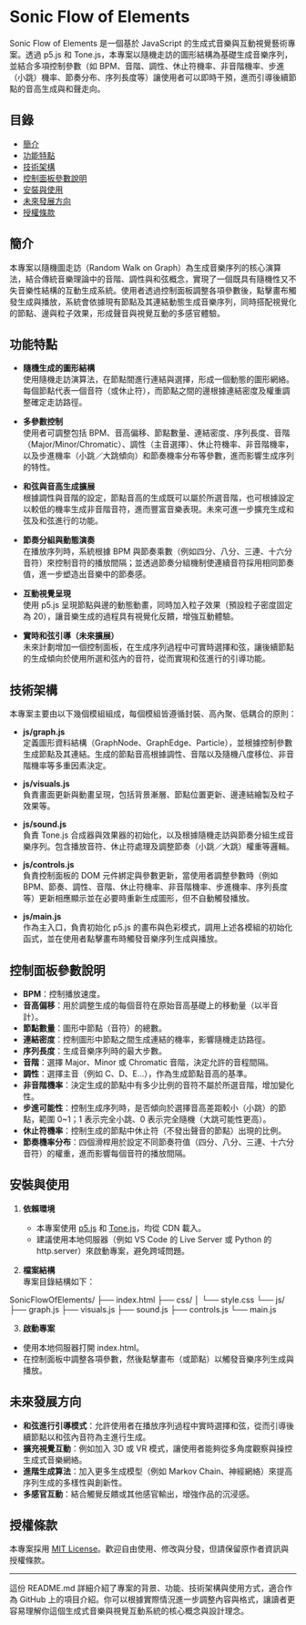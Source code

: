 # Sonic Flow of Elements

Sonic Flow of Elements 是一個基於 JavaScript 的生成式音樂與互動視覺藝術專案。透過 p5.js 和 Tone.js，本專案以隨機走訪的圖形結構為基礎生成音樂序列，並結合多項控制參數（如 BPM、音階、調性、休止符機率、非音階機率、步進（小跳）機率、節奏分布、序列長度等）讓使用者可以即時干預，進而引導後續節點的音高生成與和聲走向。

## 目錄

- [簡介](#簡介)
- [功能特點](#功能特點)
- [技術架構](#技術架構)
- [控制面板參數說明](#控制面板參數說明)
- [安裝與使用](#安裝與使用)
- [未來發展方向](#未來發展方向)
- [授權條款](#授權條款)

## 簡介

本專案以隨機圖走訪（Random Walk on Graph）為生成音樂序列的核心演算法，結合傳統音樂理論中的音階、調性與和弦概念，實現了一個既具有隨機性又不失音樂性結構的互動生成系統。使用者透過控制面板調整各項參數後，點擊畫布觸發生成與播放，系統會依據現有節點及其連結動態生成音樂序列，同時搭配視覺化的節點、邊與粒子效果，形成聲音與視覺互動的多感官體驗。

## 功能特點

- **隨機生成的圖形結構**  
  使用隨機走訪演算法，在節點間進行連結與選擇，形成一個動態的圖形網絡。每個節點代表一個音符（或休止符），而節點之間的邊根據連結密度及權重調整確定走訪路徑。

- **多參數控制**  
  使用者可調整包括 BPM、音高偏移、節點數量、連結密度、序列長度、音階（Major/Minor/Chromatic）、調性（主音選擇）、休止符機率、非音階機率，以及步進機率（小跳／大跳傾向）和節奏機率分布等參數，進而影響生成序列的特性。

- **和弦與音高生成擴展**  
  根據調性與音階的設定，節點音高的生成既可以屬於所選音階，也可根據設定以較低的機率生成非音階音符，進而豐富音樂表現。未來可進一步擴充生成和弦及和弦進行的功能。

- **節奏分組與動態演奏**  
  在播放序列時，系統根據 BPM 與節奏乘數（例如四分、八分、三連、十六分音符）來控制音符的播放間隔；並透過節奏分組機制使連續音符採用相同節奏值，進一步塑造出音樂中的節奏感。

- **互動視覺呈現**  
  使用 p5.js 呈現節點與邊的動態動畫，同時加入粒子效果（預設粒子密度固定為 20），讓音樂生成的過程具有視覺化反饋，增強互動體驗。

- **實時和弦引導（未來擴展）**  
  未來計劃增加一個控制面板，在生成序列過程中可實時選擇和弦，讓後續節點的生成傾向於使用所選和弦內的音符，從而實現和弦進行的引導功能。

## 技術架構

本專案主要由以下幾個模組組成，每個模組皆遵循封裝、高內聚、低耦合的原則：

- **js/graph.js**  
  定義圖形資料結構（GraphNode、GraphEdge、Particle），並根據控制參數生成節點及其連結。生成的節點音高根據調性、音階以及隨機八度移位、非音階機率等多重因素決定。

- **js/visuals.js**  
  負責畫面更新與動畫呈現，包括背景漸層、節點位置更新、邊連結繪製及粒子效果等。

- **js/sound.js**  
  負責 Tone.js 合成器與效果器的初始化，以及根據隨機走訪與節奏分組生成音樂序列。包含播放音符、休止符處理及調整節奏（小跳／大跳）權重等邏輯。

- **js/controls.js**  
  負責控制面板的 DOM 元件綁定與參數更新，當使用者調整參數時（例如 BPM、節奏、調性、音階、休止符機率、非音階機率、步進機率、序列長度等）更新相應顯示並在必要時重新生成圖形，但不自動觸發播放。

- **js/main.js**  
  作為主入口，負責初始化 p5.js 的畫布與色彩模式，調用上述各模組的初始化函式，並在使用者點擊畫布時觸發音樂序列生成與播放。

## 控制面板參數說明

- **BPM**：控制播放速度。
- **音高偏移**：用於調整生成的每個音符在原始音高基礎上的移動量（以半音計）。
- **節點數量**：圖形中節點（音符）的總數。
- **連結密度**：控制圖形中節點之間生成連結的機率，影響隨機走訪路徑。
- **序列長度**：生成音樂序列時的最大步數。
- **音階**：選擇 Major、Minor 或 Chromatic 音階，決定允許的音程間隔。
- **調性**：選擇主音（例如 C、D、E...），作為生成節點音高的基準。
- **非音階機率**：決定生成的節點中有多少比例的音符不屬於所選音階，增加變化性。
- **步進可能性**：控制生成序列時，是否傾向於選擇音高差距較小（小跳）的節點，範圍 0~1；1 表示完全小跳、0 表示完全隨機（大跳可能性更高）。
- **休止符機率**：控制生成的節點中休止符（不發出聲音的節點）出現的比例。
- **節奏機率分布**：四個滑桿用於設定不同節奏符值（四分、八分、三連、十六分音符）的權重，進而影響每個音符的播放間隔。

## 安裝與使用

1. **依賴環境**  
   - 本專案使用 [p5.js](https://p5js.org/) 和 [Tone.js](https://tonejs.github.io/)，均從 CDN 載入。  
   - 建議使用本地伺服器（例如 VS Code 的 Live Server 或 Python 的 http.server）來啟動專案，避免跨域問題。

2. **檔案結構**  
   專案目錄結構如下：  

SonicFlowOfElements/
├── index.html
├── css/
│   └── style.css
└── js/
├── graph.js
├── visuals.js
├── sound.js
├── controls.js
└── main.js

3. **啟動專案**  
- 使用本地伺服器打開 index.html。  
- 在控制面板中調整各項參數，然後點擊畫布（或節點）以觸發音樂序列生成與播放。

## 未來發展方向

- **和弦進行引導模式**：允許使用者在播放序列過程中實時選擇和弦，從而引導後續節點以和弦內音符為主進行生成。  
- **擴充視覺互動**：例如加入 3D 或 VR 模式，讓使用者能夠從多角度觀察與操控生成式音樂網絡。  
- **進階生成算法**：加入更多生成模型（例如 Markov Chain、神經網絡）來提高序列生成的多樣性與創新性。  
- **多感官互動**：結合觸覺反饋或其他感官輸出，增強作品的沉浸感。

## 授權條款

本專案採用 [MIT License](LICENSE)。歡迎自由使用、修改與分發，但請保留原作者資訊與授權條款。

---

這份 README.md 詳細介紹了專案的背景、功能、技術架構與使用方式，適合作為 GitHub 上的項目介紹。你可以根據實際情況進一步調整內容與格式，讓讀者更容易理解你這個生成式音樂與視覺互動系統的核心概念與設計理念。